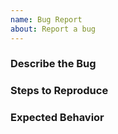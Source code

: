 ```yaml
---
name: Bug Report
about: Report a bug
---
```


### Describe the Bug
### Steps to Reproduce
### Expected Behavior
